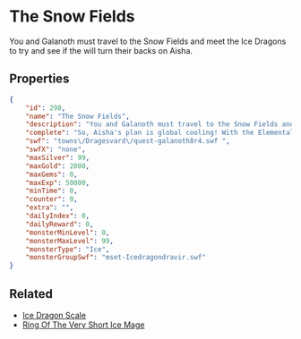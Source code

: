 # The Snow Fields

You and Galanoth must travel to the Snow Fields and meet the Ice Dragons to try and see if the will turn their backs on Aisha.

## Properties

```json
{
    "id": 298,
    "name": "The Snow Fields",
    "description": "You and Galanoth must travel to the Snow Fields and meet the Ice Dragons to try and see if the will turn their backs on Aisha.",
    "complete": "So, Aisha's plan is global cooling! With the Elemental Ice Orb she may be able to pull it off. Defeating her is more important than ever. It looks like a war between the dragons, ice elves and Dragesvard cannot be avoided. PREPARE FOR WAR!",
    "swf": "towns\/Dragesvard\/quest-galanoth8r4.swf ",
    "swfX": "none",
    "maxSilver": 99,
    "maxGold": 2000,
    "maxGems": 0,
    "maxExp": 50000,
    "minTime": 0,
    "counter": 0,
    "extra": "",
    "dailyIndex": 0,
    "dailyReward": 0,
    "monsterMinLevel": 0,
    "monsterMaxLevel": 99,
    "monsterType": "Ice",
    "monsterGroupSwf": "mset-Icedragondravir.swf"
}
```

## Related

- [Ice Dragon Scale](../items/1773-ice-dragon-scale.md)
- [Ring Of The Very Short Ice Mage](../items/1969-ring-of-the-very-short-ice-mage.md)

